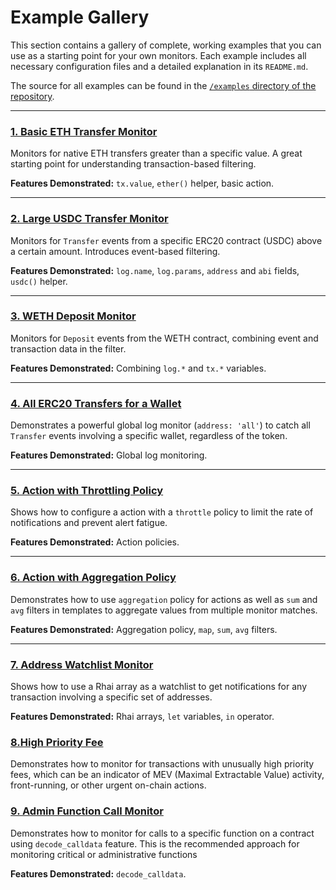 # Example Gallery

This section contains a gallery of complete, working examples that you can use as a starting point for your own monitors. Each example includes all necessary configuration files and a detailed explanation in its `README.md`.

The source for all examples can be found in the [`/examples` directory of the repository](https://github.com/isSerge/argus-rs/tree/main/examples).

---

### [1. Basic ETH Transfer Monitor](https://github.com/isSerge/argus-rs/tree/main/examples/1_basic_eth_transfer/README.md)

Monitors for native ETH transfers greater than a specific value. A great starting point for understanding transaction-based filtering.

**Features Demonstrated:** `tx.value`, `ether()` helper, basic action.

---

### [2. Large USDC Transfer Monitor](https://github.com/isSerge/argus-rs/tree/main/examples/2_large_usdc_transfer/README.md)

Monitors for `Transfer` events from a specific ERC20 contract (USDC) above a certain amount. Introduces event-based filtering.

**Features Demonstrated:** `log.name`, `log.params`, `address` and `abi` fields, `usdc()` helper.

---

### [3. WETH Deposit Monitor](https://github.com/isSerge/argus-rs/tree/main/examples/3_weth_deposit/README.md)

Monitors for `Deposit` events from the WETH contract, combining event and transaction data in the filter.

**Features Demonstrated:** Combining `log.*` and `tx.*` variables.

---

### [4. All ERC20 Transfers for a Wallet](https://github.com/isSerge/argus-rs/tree/main/examples/4_all_erc20_transfers_for_eoa/README.md)

Demonstrates a powerful global log monitor (`address: 'all'`) to catch all `Transfer` events involving a specific wallet, regardless of the token.

**Features Demonstrated:** Global log monitoring.

---

### [5. Action with Throttling Policy](https://github.com/isSerge/argus-rs/tree/main/examples/5_action_with_throttle_policy/README.md)

Shows how to configure a action with a `throttle` policy to limit the rate of notifications and prevent alert fatigue.

**Features Demonstrated:** Action policies.

---

### [6. Action with Aggregation Policy](https://github.com/isSerge/argus-rs/tree/main/examples/6_action_with_aggregation_policy/README.md)

Demonstrates how to use `aggregation` policy for actions as well as `sum` and `avg` filters in templates to aggregate values from multiple monitor matches.

**Features Demonstrated:** Aggregation policy, `map`, `sum`, `avg` filters.

---

### [7. Address Watchlist Monitor](https://github.com/isSerge/argus-rs/tree/main/examples/7_address_watchlist_monitor/README.md)

Shows how to use a Rhai array as a watchlist to get notifications for any transaction involving a specific set of addresses.

**Features Demonstrated:** Rhai arrays, `let` variables, `in` operator.

### [8.High Priority Fee](https://github.com/isSerge/argus-rs/tree/main/examples/8_high_priority_fee/README.md)

Demonstrates how to monitor for transactions with unusually high priority fees, which can be an indicator of MEV (Maximal Extractable Value) activity, front-running, or other urgent on-chain actions.

### [9. Admin Function Call Monitor](https://github.com/isSerge/argus-rs/tree/main/examples/9_admin_function_call/README.md)

Demonstrates how to monitor for calls to a specific function on a contract using `decode_calldata` feature. This is the recommended approach for monitoring critical or administrative functions

**Features Demonstrated:** `decode_calldata`.

